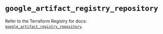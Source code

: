 # `google_artifact_registry_repository`

Refer to the Terraform Registry for docs: [`google_artifact_registry_repository`](https://registry.terraform.io/providers/hashicorp/google/6.36.1/docs/resources/artifact_registry_repository).
